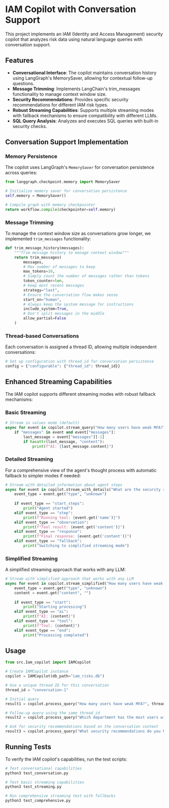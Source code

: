 # IAM Copilot with Conversation Support

This project implements an IAM (Identity and Access Management) security copilot that analyzes risk data using natural language queries with conversation support.

## Features

- **Conversational Interface**: The copilot maintains conversation history using LangGraph's MemorySaver, allowing for contextual follow-up questions.
- **Message Trimming**: Implements LangChain's trim_messages functionality to manage context window size.
- **Security Recommendations**: Provides specific security recommendations for different IAM risk types.
- **Robust Streaming Capabilities**: Supports multiple streaming modes with fallback mechanisms to ensure compatibility with different LLMs.
- **SQL Query Analysis**: Analyzes and executes SQL queries with built-in security checks.

## Conversation Support Implementation

### Memory Persistence

The copilot uses LangGraph's `MemorySaver` for conversation persistence across queries:

```python
from langgraph.checkpoint.memory import MemorySaver

# Initialize memory saver for conversation persistence
self.memory = MemorySaver()

# Compile graph with memory checkpointer
return workflow.compile(checkpointer=self.memory)
```

### Message Trimming

To manage the context window size as conversations grow longer, we implemented `trim_messages` functionality:

```python
def trim_message_history(messages):
    """Trim message history to manage context window"""
    return trim_messages(
        messages,
        # Max number of messages to keep
        max_tokens=10,
        # Simply count the number of messages rather than tokens
        token_counter=len,
        # Keep most recent messages
        strategy="last",
        # Ensure the conversation flow makes sense
        start_on="human",
        # Always keep the system message for instructions
        include_system=True,
        # Don't split messages in the middle
        allow_partial=False
    )
```

### Thread-based Conversations

Each conversation is assigned a thread ID, allowing multiple independent conversations:

```python
# Set up configuration with thread_id for conversation persistence
config = {"configurable": {"thread_id": thread_id}}
```

## Enhanced Streaming Capabilities

The IAM copilot supports different streaming modes with robust fallback mechanisms:

### Basic Streaming

```python
# Stream in values mode (default)
async for event in copilot.stream_query("How many users have weak MFA?", thread_id):
    if "messages" in event and event["messages"]:
        last_message = event["messages"][-1]
        if hasattr(last_message, "content"):
            print(f"AI: {last_message.content}")
```

### Detailed Streaming

For a comprehensive view of the agent's thought process with automatic fallback to simpler modes if needed:

```python
# Stream with detailed information about agent steps
async for event in copilot.stream_with_details("What are the security recommendations?", thread_id):
    event_type = event.get("type", "unknown")
    
    if event_type == "start_steps":
        print("Agent started")
    elif event_type == "step":
        print(f"Running tool: {event.get('name')}")
    elif event_type == "observation":
        print(f"Tool result: {event.get('content')}")
    elif event_type == "response":
        print(f"Final response: {event.get('content')}")
    elif event_type == "fallback":
        print("Switching to simplified streaming mode")
```

### Simplified Streaming

A simplified streaming approach that works with any LLM:

```python
# Stream with simplified approach that works with any LLM
async for event in copilot.stream_simplified("How many users have weak MFA?", thread_id):
    event_type = event.get("type", "unknown")
    content = event.get("content", "")
    
    if event_type == "start":
        print("Starting processing")
    elif event_type == "ai":
        print(f"AI: {content}")
    elif event_type == "tool":
        print(f"Tool: {content}")
    elif event_type == "end":
        print("Processing completed")
```

## Usage

```python
from src.Iam_copilot import IAMCopilot

# Create IAMCopilot instance
copilot = IAMCopilot(db_path="iam_risks.db")

# Use a unique thread ID for this conversation
thread_id = "conversation-1"

# Initial query
result1 = copilot.process_query("How many users have weak MFA?", thread_id)

# Follow-up query using the same thread_id
result2 = copilot.process_query("Which department has the most users with this issue?", thread_id)

# Ask for security recommendations based on the conversation context
result3 = copilot.process_query("What security recommendations do you have for these weak MFA users?", thread_id)
```

## Running Tests

To verify the IAM copilot's capabilities, run the test scripts:

```bash
# Test conversational capabilities
python3 test_conversation.py

# Test basic streaming capabilities
python3 test_streaming.py

# Run comprehensive streaming test with fallbacks
python3 test_comprehensive.py
``` 